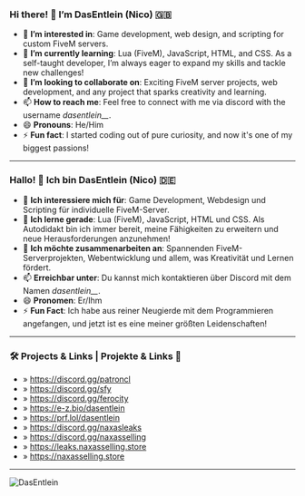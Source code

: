 
### Hi there! 👋 I’m **DasEntlein** (Nico) 🇬🇧

- 👀 **I’m interested in**: Game development, web design, and scripting for custom FiveM servers.
- 🌱 **I’m currently learning**: Lua (FiveM), JavaScript, HTML, and CSS. As a self-taught developer, I’m always eager to expand my skills and tackle new challenges!
- 💞️ **I’m looking to collaborate on**: Exciting FiveM server projects, web development, and any project that sparks creativity and learning.
- 📫 **How to reach me**: Feel free to connect with me via discord with the username *dasentlein__*.
- 😄 **Pronouns**: He/Him
- ⚡ **Fun fact**: I started coding out of pure curiosity, and now it's one of my biggest passions!

---

### Hallo! 👋 Ich bin **DasEntlein** (Nico) 🇩🇪

- 👀 **Ich interessiere mich für**: Game Development, Webdesign und Scripting für individuelle FiveM-Server.
- 🌱 **Ich lerne gerade**: Lua (FiveM), JavaScript, HTML und CSS. Als Autodidakt bin ich immer bereit, meine Fähigkeiten zu erweitern und neue Herausforderungen anzunehmen!
- 💞️ **Ich möchte zusammenarbeiten an**: Spannenden FiveM-Serverprojekten, Webentwicklung und allem, was Kreativität und Lernen fördert.
- 📫 **Erreichbar unter**: Du kannst mich kontaktieren über Discord mit dem Namen *dasentlein__*.
- 😄 **Pronomen**: Er/Ihm
- ⚡ **Fun Fact**: Ich habe aus reiner Neugierde mit dem Programmieren angefangen, und jetzt ist es eine meiner größten Leidenschaften!

---

### 🛠️ **Projects & Links** | **Projekte & Links** 🔗
* »  https://discord.gg/patroncl
* »  https://discord.gg/sfy
* »  https://discord.gg/ferocity
* »  https://e-z.bio/dasentlein
* »  https://prf.lol/dasentlein
* »  https://discord.gg/naxasleaks
* »  https://discord.gg/naxasselling
* »  https://leaks.naxasselling.store
* »  https://naxasselling.store
---

<p align="left"> <img src="https://komarev.com/ghpvc/?username=dasentlein01&label=Profile%20views&color=0e75b6&style=flat" alt="DasEntlein" /> </p>
